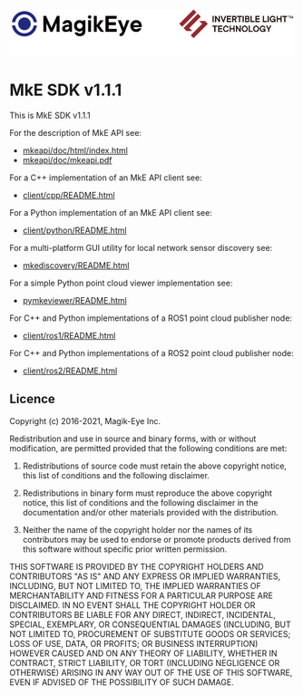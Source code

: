 ![](mke-banner.png "Magik Eye Banner")

# MkE SDK v1.1.1

This is MkE SDK v1.1.1

For the description of MkE API see:

* [mkeapi/doc/html/index.html](mkeapi/doc/html/index.html)
* [mkeapi/doc/mkeapi.pdf](mkeapi/doc/mkeapi.pdf)

For a C++ implementation of an MkE API client see:

* [client/cpp/README.html](client/cpp/README.html)

For a Python implementation of an MkE API client see:

* [client/python/README.html](client/python/README.html)

For a multi-platform GUI utility for local network sensor discovery see:

* [mkediscovery/README.html](mkediscovery/README.html)

For a simple Python point cloud viewer implementation see:

* [pymkeviewer/README.html](pymkeviewer/README.html)

For C++ and Python implementations of a ROS1 point cloud publisher node:

* [client/ros1/README.html](client/ros1/README.html)

For C++ and Python implementations of a ROS2 point cloud publisher node:

* [client/ros2/README.html](client/ros2/README.html)

## Licence

Copyright (c) 2016-2021, Magik-Eye Inc.

Redistribution and use in source and binary forms, with or without
modification, are permitted provided that the following conditions are met:

1. Redistributions of source code must retain the above copyright notice, this
   list of conditions and the following disclaimer.

2. Redistributions in binary form must reproduce the above copyright notice,
   this list of conditions and the following disclaimer in the documentation
and/or other materials provided with the distribution.

3. Neither the name of the copyright holder nor the names of its contributors
   may be used to endorse or promote products derived from this software
without specific prior written permission.

THIS SOFTWARE IS PROVIDED BY THE COPYRIGHT HOLDERS AND CONTRIBUTORS "AS IS" AND
ANY EXPRESS OR IMPLIED WARRANTIES, INCLUDING, BUT NOT LIMITED TO, THE IMPLIED
WARRANTIES OF MERCHANTABILITY AND FITNESS FOR A PARTICULAR PURPOSE ARE
DISCLAIMED. IN NO EVENT SHALL THE COPYRIGHT HOLDER OR CONTRIBUTORS BE LIABLE
FOR ANY DIRECT, INDIRECT, INCIDENTAL, SPECIAL, EXEMPLARY, OR CONSEQUENTIAL
DAMAGES (INCLUDING, BUT NOT LIMITED TO, PROCUREMENT OF SUBSTITUTE GOODS OR
SERVICES; LOSS OF USE, DATA, OR PROFITS; OR BUSINESS INTERRUPTION) HOWEVER
CAUSED AND ON ANY THEORY OF LIABILITY, WHETHER IN CONTRACT, STRICT LIABILITY,
OR TORT (INCLUDING NEGLIGENCE OR OTHERWISE) ARISING IN ANY WAY OUT OF THE USE
OF THIS SOFTWARE, EVEN IF ADVISED OF THE POSSIBILITY OF SUCH DAMAGE.

